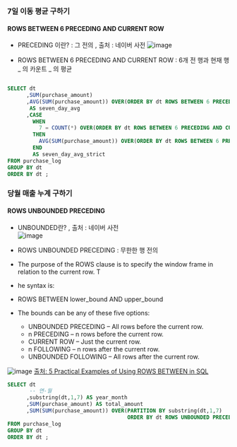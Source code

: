 
### 7일 이동 평균 구하기 
#### ROWS BETWEEN 6 PRECEDING AND CURRENT ROW
- PRECEDING 이란? : 그 전의 , 출처 : 네이버 사전 
![image](https://github.com/dotruni/TIL_TIL/assets/89775352/27e37b2d-a806-4e08-9ab3-e0aeddbe8c7b)

- ROWS BETWEEN 6 PRECEDING AND CURRENT ROW : 6개 전 행과 현재 행 _ 의 카운트 _ 의 평균 

```sql

SELECT dt 
      ,SUM(purchase_amount)
      ,AVG(SUM(purchase_amount)) OVER(ORDER BY dt ROWS BETWEEN 6 PRECEDING AND CURRENT ROW)
       AS seven_day_avg
      ,CASE 
        WHEN 
          7 = COUNT(*) OVER(ORDER BY dt ROWS BETWEEN 6 PRECEDING AND CURRENT ROW)
        THEN 
          AVG(SUM(purchase_amount)) OVER(ORDER BY dt ROWS BETWEEN 6 PRECEDING AND CURRENT ROW)
        END 
        AS seven_day_avg_strict 
FROM purchase_log
GROUP BY dt
ORDER BY dt ;

```

### 당월 매출 누계 구하기 
#### ROWS UNBOUNDED PRECEDING 
- UNBOUNDED란? , 출처 : 네이버 사전  
![image](https://github.com/dotruni/TIL_TIL/assets/89775352/c431afbf-d431-446b-b4c9-e1092cb8fba2) 
- ROWS UNBOUNDED PRECEDING : 무한한 행 전의
- The purpose of the ROWS clause is to specify the window frame in relation to the current row. T
- he syntax is:
-   ROWS BETWEEN lower_bound AND upper_bound

- The bounds can be any of these five options:
  - UNBOUNDED PRECEDING – All rows before the current row.
  - n PRECEDING – n rows before the current row.
  - CURRENT ROW – Just the current row.
  - n FOLLOWING – n rows after the current row.
  - UNBOUNDED FOLLOWING – All rows after the current row.

![image](https://github.com/dotruni/TIL_TIL/assets/89775352/e56b716a-7d7b-46a0-ace5-09f5a6cb1393)
[출처: 5 Practical Examples of Using ROWS BETWEEN in SQL](https://learnsql.com/blog/sql-window-functions-rows-clause/)


```sql
SELECT dt 
       -- 연-월
      ,substring(dt,1,7) AS year_month 
      ,SUM(purchase_amount) AS total_amount
      ,SUM(SUM(purchase_amount)) OVER(PARTITION BY substring(dt,1,7)
                                      ORDER BY dt ROWS UNBOUNDED PRECEDING) AS agg_amount
FROM purchase_log
GROUP BY dt
ORDER BY dt ;

```

